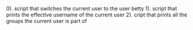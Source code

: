 0). script that switches the current user to the user betty
1). script that prints the effective username of the current user
2). cript that prints all the groups the current user is part of
